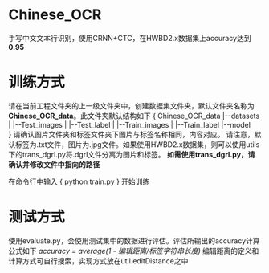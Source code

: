 # Chinese_OCR
手写中文文本行识别，使用CRNN+CTC，在HWBD2.x数据集上accuracy达到**0.95**

# 训练方式
请在当前工程文件夹的上一级文件夹中，创建数据集文件夹，默认文件夹名称为**Chinese_OCR_data**。此文件夹默认结构如下
{
  Chinese_OCR_data
    |--datasets
    |    |--Test_images
    |    |--Test_label
    |    |--Train_images
    |    |--Train_label
    |--model  
}
请确认图片文件夹和标签文件夹下图片与标签名称相同，内容对应。
请注意，默认标签为.txt文件，图片为.jpg文件。如果使用HWBD2.x数据集，则可以使用utils下的trans_dgrl.py将.dgrl文件分离为图片和标签。
**如需使用trans_dgrl.py，请确认并修改文件中指向的路径**

在命令行中输入
{
python train.py
}
开始训练

# 测试方式
使用evaluate.py，会使用测试集中的数据进行评估。评估所输出的accuracy计算公式如下
*accuracy = average(1 - 编辑距离/标签字符串长度)*
编辑距离的定义和计算方式可自行搜索，实现方式放在util.editDistance之中
